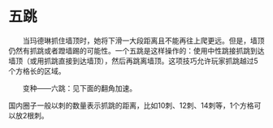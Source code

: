 # 五跳
&emsp;&emsp;当玛德琳抓住墙顶时，她将下滑一大段距离且不能再往上爬更远。但是，墙顶仍然有抓跳或者蹬墙踢的可能性。一个五跳是这样操作的：使用中性跳接抓跳到达墙顶（或用抓跳直接到达墙顶），然后再跳离墙顶。这项技巧允许玩家抓跳越过5个方格长的区域。

&emsp;&emsp;变种——六跳：见下面的翻角加速。

国内圈子一般以刺的数量表示抓跳的距离，比如10刺、12刺、14刺等，1个方格可以放2根刺。
